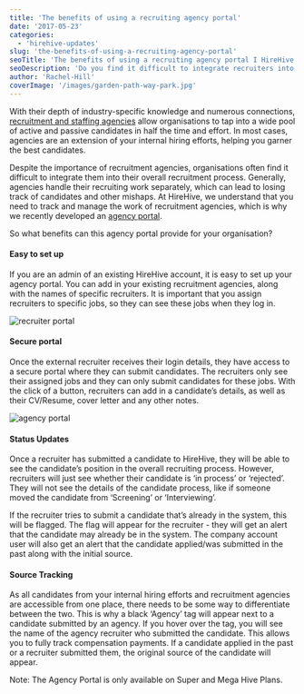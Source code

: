 ```yaml
---
title: 'The benefits of using a recruiting agency portal'
date: '2017-05-23'
categories:
  - 'hirehive-updates'
slug: 'the-benefits-of-using-a-recruiting-agency-portal'
seoTitle: 'The benefits of using a recruiting agency portal I HireHive Recruiting'
seoDescription: 'Do you find it difficult to integrate recruiters into your hiring process? With an agency portal, integration is easy and there are many benefits.'
author: 'Rachel-Hill'
coverImage: '/images/garden-path-way-park.jpg'
---
```


With their depth of industry-specific knowledge and numerous connections, [recruitment and staffing agencies](http://hirehive.io/blog/3-benefits-partnering-recruitment-agency/) allow organisations to tap into a wide pool of active and passive candidates in half the time and effort. In most cases, agencies are an extension of your internal hiring efforts, helping you garner the best candidates.

Despite the importance of recruitment agencies, organisations often find it difficult to integrate them into their overall recruitment process. Generally, agencies handle their recruiting work separately, which can lead to losing track of candidates and other mishaps. At HireHive, we understand that you need to track and manage the work of recruitment agencies, which is why we recently developed an [agency portal](https://hirehive.com/support/agencies/agency-portal/).

So what benefits can this agency portal provide for your organisation?

#### **Easy to set up**

If you are an admin of an existing HireHive account, it is easy to set up your agency portal. You can add in your existing recruitment agencies, along with the names of specific recruiters. It is important that you assign recruiters to specific jobs, so they can see these jobs when they log in.

![recruiter portal](/images/recruiter-portal.jpg)

#### **Secure portal**

Once the external recruiter receives their login details, they have access to a secure portal where they can submit candidates. The recruiters only see their assigned jobs and they can only submit candidates for these jobs. With the click of a button, recruiters can add in a candidate’s details, as well as their CV/Resume, cover letter and any other notes.

![agency portal](/images/portal-2.png)

#### **Status Updates**

Once a recruiter has submitted a candidate to HireHive, they will be able to see the candidate’s position in the overall recruiting process. However, recruiters will just see whether their candidate is ‘in process’ or ‘rejected’. They will not see the details of the candidate process, like if someone moved the candidate from ‘Screening’ or ‘Interviewing’.

If the recruiter tries to submit a candidate that’s already in the system, this will be flagged. The flag will appear for the recruiter - they will get an alert that the candidate may already be in the system. The company account user will also get an alert that the candidate applied/was submitted in the past along with the initial source.

#### **Source Tracking**

As all candidates from your internal hiring efforts and recruitment agencies are accessible from one place, there needs to be some way to differentiate between the two. This is why a black ‘Agency’ tag will appear next to a candidate submitted by an agency. If you hover over the tag, you will see the name of the agency recruiter who submitted the candidate. This allows you to fully track compensation payments. If a candidate applied in the past or a recruiter submitted them, the original source of the candidate will appear.

Note: The Agency Portal is only available on Super and Mega Hive Plans.
